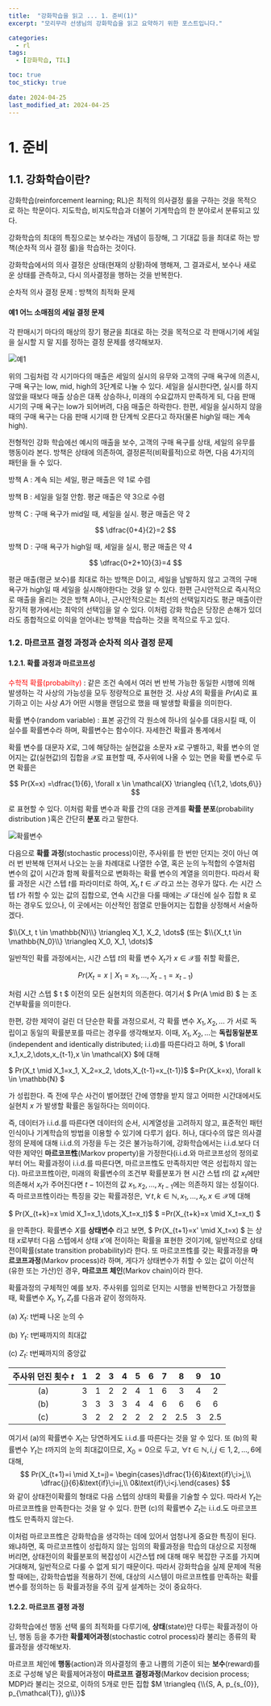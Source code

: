 ```yaml
---
title:  "강화학습을 읽고 ... 1. 준비(1)"
excerpt: "모리무라 선생님의 강화학습을 읽고 요약하기 위한 포스트입니다."

categories:
  - rl
tags:
  - [강화학습, TIL]

toc: true
toc_sticky: true
 
date: 2024-04-25
last_modified_at: 2024-04-25
---
```


# 1. 준비
## 1.1. 강화학습이란?

강화학습(reinforcement learning; RL)은 최적의 의사결정 룰을 구하는 것을 목적으로 하는 학문이다. 지도학습, 비지도학습과 더불어 기계학습의 한 분야로서 분류되고 있다.

강화학습의 최대의 특징으로는 보수라는 개념이 등장해, 그 기대값 등을 최대로 하는 방책(순차적 의사 결정 룰)을 학습하는 것이다. 

강화학습에서의 의사 결정은 상태(현재의 상황)하에 행해져, 그 결과로서, 보수나 새로운 상태를 관측하고, 다시 의사결정을 행하는 것을 반복한다.  

순차적 의사 결정 문제 : 방책의 최적화 문제

#### 예1 어느 소매점의 세일 결정 문제

각 판매시기 마다의 매상의 장기 평균을 최대로 하는 것을 목적으로 각 판매시기에 세일을 실시할 지 말 지를 정하는 결정 문제를 생각해보자.

![](https://1ikethesun.github.io/assets/images/rl/rl1.jpg "예1")

위의 그림처럼 각 시기마다의 매출은 세일의 실시의 유무와 고객의 구매 욕구에 의존시, 구매 욕구는 low, mid, high의 3단계로 나눌 수 있다. 세일을 실시한다면, 실시를 하지 않았을 때보다 매출 상승은 대폭 상승하나, 미래의 수요값까지 만족하게 되, 다음 판매 시기의 구매 욕구는 low가 되어버려, 다음 매출은 하락한다. 한편, 세일을 실시하지 않을 때의 구매 욕구는 다음 판매 시기때 한 단계씩 오른다고 하자(물론 high일 때는 계속 high).

전형적인 강화 학습에선 예시의 매출을 보수, 고객의 구매 욕구를 상태, 세일의 유무를 행동이라 본다. 방책은 상태에 의존하여, 결정론적(비확률적)으로 하면, 다음 4가지의 패턴을 들 수 있다.


방책 A : 계속 되는 세일, 평균 매출은 약 1로 수렴

방책 B : 세일을 일절 안함. 평균 매출은 약 3으로 수렴

방책 C : 구매 욕구가 mid일 때, 세일을 실시. 평균 매출은 약 2

$$ \dfrac{0+4}{2}=2 $$

방책 D :  구매 욕구가 high일 때, 세일을 실시, 평균 매출은 약 4

$$ \dfrac{0+2+10}{3}=4 $$

평균 매출(평균 보수)를 최대로 하는 방책은 D이고, 세일을 남발하지 않고 고객의 구매 욕구가 high일 때 세일을 실시해야한다는 것을 알 수 있다. 한편 근시안적으로 즉시적으로 매출을 올리는 것은 방책 A이나, 근시안적으로는 최선의 선택일지라도 평균 매출이란 장기적 평가에서는 최악의 선택임을 알 수 있다. 이처럼 강화 학습은 당장은 손해가 있더라도 종합적으로 이익을 얻어내는 방책을 학습하는 것을 목적으로 두고 있다.


### 1.2. 마르코프 결정 과정과 순차적 의사 결정 문제

#### 1.2.1. 확률 과정과 마르코프성
<span style="color: red">수학적 확률(probabilty)</span> : 같은 조건 속에서 여러 번 반복 가능한 동일한 시행에 의해 발생하는 각 사상의 가능성을 모두 정량적으로 표현한 것. 사상 $A$의 확률을 $Pr(A)$로 표기하고 이는 사상 $A$가 어떤 시행을 랜덤으로 했을 때 발생할 확률을 의미한다.

확률 변수(random variable) : 표본 공간의 각 원소에 하나의 실수를 대응시킬 때, 이 실수를 확률변수라 하며, 확률변수는 함수이다. 자세한건 확률과 통계에서

확률 변수를 대문자 $X$로, 그에 해당하는 실현값을 소문자 $x$로 구별하고, 확률 변수의 얻어지는 값(실현값)의 집합을 $\mathcal{X}$로 표현할 때, 주사위에 나올 수 있는 면을 확률 변수로 두면 확률은

$$
Pr(X=x) =\dfrac{1}{6}, \forall x \in \mathcal{X} \triangleq {\{1,2, \dots,6\}}
$$

로 표현할 수 있다. 이처럼 확률 변수과 확률 간의 대응 관계를 __확률 분포__(probability distribution )혹은 간단히 __분포__ 라고 말한다.

![](https://1ikethesun.github.io/assets/images/rl/rl2-1.jpg "확률변수")

다음으로 __확률 과정__(stochastic process)이란, 주사위를 한 번만 던지는 것이 아닌 여러 번 반복해 던져서 나오는 눈을 차례대로 나열한 수열, 혹은 눈의 누적합의 수열처럼 변수의 값이 시간과 함께 확률적으로 변화하는 확률 변수의 계열을 의미한다. 따라서 확률 과정은 시간 스텝 $t$를 파라미터로 하여,  ${X_t, t \in \mathcal{T}}$ 라고 쓰는 경우가 많다.   $\mathcal{t}$는 시간 스텝 $t$가 취할 수 있는 값의 집합으로, 연속 시간을 다룰 때에는 $\mathcal{T}$ 대신에 실수 집합 $\mathbb{R}$ 로 하는 경우도 있으나, 이 곳에서는 이산적인 점열로 만들어지는 집합을 상정해서 서술하겠다.

$\\{X_t, t \in \mathbb{N}\\} \triangleq X_1, X_2, \dots$ 
$($또는 $\\{X_t,t \in \mathbb{N_0}\\} \triangleq X_0, X_1, \dots)$

일반적인 확률 과정에서는, 시간 스텝 $t$의 확률 변수 $X_t$가 $x \in \mathcal{X}$를 취할 확률은,

$$ Pr(X_t=x \mid X_1=x_1, \dots,X_{t-1}=x_{t-1}) $$

처럼 시간 스텝 $ t $ 이전의 모든 실현치의 의존한다. 여기서 
$ Pr(A \mid B) $
는 조건부확률을 의미한다.

한편, 강한 제약이 걸린 더 단순한 확률 과정으로서, 각 확률 변수 $X_1, X_2, \dots$ 가 서로 독립이고 동일의 확률분포를 따르는 경우를 생각해보자. 이때, $X_1, X_2, \dots$는 __독립동일분포__(independent and identically distributed; i.i.d)를 따른다라고 하며, $ \forall x_1,x_2,\dots,x_{t-1},x \in \mathcal{X} $에 대해

$ Pr(X_t \mid X_1=x_1, X_2=x_2, \dots,X_{t-1}=x_{t-1})$
$=Pr(X_k=x), \forall k \in \mathbb{N} $

가 성립한다. 즉 전에 무슨 사건이 벌어졌던 간에 영향을 받지 않고 어떠한 시간대에서도 실현치 $x$ 가 발생할 확률은 동일하다는 의미이다.

즉, 데이터가 i.i.d.를 따른다면 데이터의 순서, 시계열성을 고려하지 않고, 표준적인 패턴 인식이나 기계학습의 방법을 이용할 수 있기에 다루기 쉽다. 허나, 대다수의 많은 의사결정의 문제에 대해 i.i.d.의 가정을 두는 것은 불가능하기에, 강화학습에서는 i.i.d.보다 더 약한 제약인 __마르코프性__(Markov property)을 가정한다(i.i.d.와 마르코프성의 정의로부터 어느 확률과정이 i.i.d.를 따른다면, 마르코프性도 만족하지만 역은 성립하지 않는다). 마르코프性이란, 미래의 확률변수의 조건부 확률분포가 현 시간 스텝 $t$의 값 $x_t$에만 의존해서 $x_t$가 주어진다면 $t-1$이전의 값 $x_1, x_2,\dots,x_{t-1}$에는 의존하지 않는 성질이다. 즉 마르코프性이라는 특징을 갖는 확률과정은, $\forall t,k \in \mathbb{N}, x_1,\dots,x_t,x \in \mathcal{X}$에 대해

$ Pr(X_{t+k}=x \mid X_1=x_1,\dots,X_t=x_t)$
$ =Pr(X_{t+k}=x \mid X_t=x_t) $

을 만족한다. 확률변수 $X$를 __상태변수__ 라고 보면, 
$ Pr(X_{t+1}=x' \mid X_t=x) $
는 상태 $x$로부터 다음 스텝에서 상태 $x'$에 전이하는 확률을 표현한 것이기에, 일반적으로 상태전이확률(state transition probability)라 한다. 또 마르코프性를 갖는 확률과정을 __마르코프과정__(Markov process)라 하며, 게다가 상태변수가 취할 수 있는 값이 이산적(유한 또는 가산)인 경우, __마르코프 체인__(Markov chain)이라 한다.

확률과정의 구체적인 예를 보자. 주사위를 임의로 던지는 시행을 반복한다고 가정했을 때, 확률변수 $X_t, Y_t, Z_t$를 다음과 같이 정의하자.

(a) $X_t$: t번째 나온 눈의 수

(b) $Y_t$: t번째까지의 최대값

(c) $Z_t$: t번째까지의 중앙값

| 주사위 던진 횟수 $t$ |  1   |  2   |  3   |  4   |  5   |  6   |  7   |  8   | 9    |  10  |
| :------------------: | :--: | :--: | :--: | :--: | :--: | :--: | :--: | :--: | ---- | :--: |
|         (a)          |  3   |  1   |  2   |  2   |  4   |  1   |  6   |  3   | 4    |  2   |
|         (b)          |  3   |  3   |  3   |  3   |  4   |  4   |  6   |  6   | 6    |  6   |
|         (c)          |  3   |  2   |  2   |  2   |  2   |  2   |  2   | 2.5  | 3    | 2.5  |

여기서 (a)의 확률변수 $X_t$는 당연하게도 i.i.d.를 따른다는 것을 알 수 있다. 또 (b)의 확률변수 $Y_t$는 $t$까지의 눈의 최대값이므로, $X_0=0$으로 두고, $\forall t \in \mathbb{N},i,j \in {1,2,\dots,6}$에 대해,
$$
Pr(X_{t+1}=i \mid X_t=j)= \begin{cases}\dfrac{1}{6}&\text{if}\;i>j,\\ \dfrac{j}{6}&\text{if}\;i=j,\\ 0&\text{if}\;i<j.\end{cases}
$$
와 같이 상태전이확률의 형태로 다음 스텝의 상태의 확률을 기술할 수 있다. 따라서 $Y_t$는 마르코프性을 만족한다는 것을 알 수 있다. 한편 (c)의 확률변수 $Z_t$는 i.i.d.도 마르코프性도 만족하지 않는다.

이처럼 마르코프性은 강화학습을 생각하는 데에 있어서 엄청나게 중요한 특징이 된다. 왜냐하면, 혹 마르코프性이 성립하지 않는 임의의 확률과정을 학습의 대상으로 지정해버리면, 상태전이의 확률분포의 복잡성이 시간스텝 $t$에 대해 매우 복잡한 구조를 가지며 거대해져, 일반적으로 다룰 수 없게 되기 때문이다. 따라서 강화학습을 실제 문제에 적용할 때에는, 강화학습법을 적용하기 전에, 대상의 시스템이 마르코프性를 만족하는 확률변수를 정의하는 등 확률과정을 주의 깊게 설계하는 것이 중요하다.

#### 1.2.2. 마르코프 결정 과정

강화학습에선 행동 선택 룰의 최적화를 다루기에, __상태__(state)만 다루는 확률과정이 아닌, 행동 등을 추가한 __확률제어과정__(stochastic cotrol process)라 불리는 종류의 확률과정을 생각해보자.

마르코프 체인에 __행동__(action)과 의사결정의 좋고 나쁨의 기준이 되는 __보수__(reward)를 조로 구성해 넣은 확률제어과정이 __마르코프 결정과정__(Markov decision process; MDP)라 불리는 것으로, 이하의 5개로 만든 집합 $M \triangleq {\\{S, A, p_{s_{0}}, p_{\mathcal{T}}, g\\}}$
